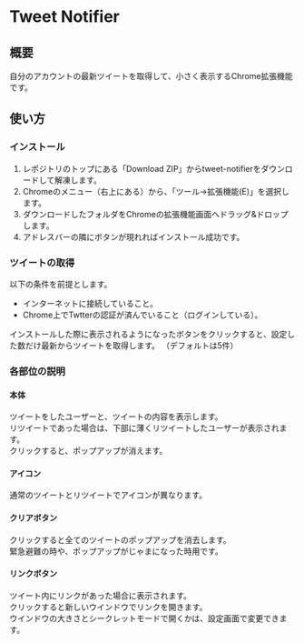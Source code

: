 # Tweet Notifier

## 概要

自分のアカウントの最新ツイートを取得して、小さく表示するChrome拡張機能です。


## 使い方

### インストール

1. レポジトリのトップにある「Download ZIP」からtweet-notifierをダウンロードして解凍します。
1. Chromeのメニュー（右上にある）から、「ツール→拡張機能(E)」を選択します。
1. ダウンロードしたフォルダをChromeの拡張機能画面へドラッグ&ドロップします。
1. アドレスバーの隣にボタンが現れればインストール成功です。

### ツイートの取得

以下の条件を前提とします。

* インターネットに接続していること。
* Chrome上でTwtterの認証が済んでいること（ログインしている）。

インストールした際に表示されるようになったボタンをクリックすると、設定した数だけ最新からツイートを取得します。
（デフォルトは5件）

### 各部位の説明

#### __本体__

ツイートをしたユーザーと、ツイートの内容を表示します。  
リツイートであった場合は、下部に薄くリツイートしたユーザーが表示されます。  
クリックすると、ポップアップが消えます。

#### __アイコン__

通常のツイートとリツイートでアイコンが異なります。


#### __クリアボタン__

クリックすると全てのツイートのポップアップを消去します。  
緊急避難の時や、ポップアップがじゃまになった時用です。


#### __リンクボタン__

ツイート内にリンクがあった場合に表示されます。  
クリックすると新しいウインドウでリンクを開きます。  
ウインドウの大きさとシークレットモードで開くかは、設定画面で変更できます。
